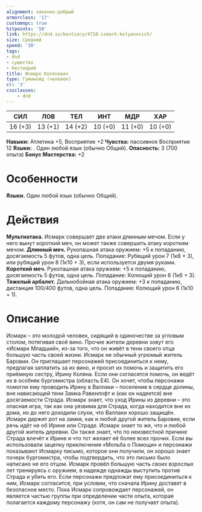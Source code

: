 ```yaml
---
alignment: законно-добрый
armorclass: '17'
customnpc: true
hitpoints: '58'
link: https://dnd.su/bestiary/4718-ismark-kolyanovich/
size: Средний
speed: '30'
tags:
- dnd
- существо
- бестиарий
title: Исмарк Колянович
type: Гуманоид (человек)
cr: '3'
cssclasses:
    - dnd
---
```



| СИЛ | ЛОВ | ТЕЛ | ИНТ | МДР | ХАР |
|---|---|---|---|---|---|
| 16 (+3) | 13 (+1) | 14 (+2) | 10 (+0) | 11 (+0) | 10 (+0) |
**Навыки:** Атлетика +5, Восприятие +2
**Чувства:** пассивное Восприятие 12
**Языки:** . Один любой язык (обычно Общий).
**Опасность:** 3 (700 опыта)
**Бонус Мастерства:** +2


# Особенности
**Языки.** Один любой язык (обычно Общий).


# Действия
**Мультиатака.** Исмарк совершает две атаки длинным мечом. Если у него вынут короткий меч, он может также совершить атаку коротким мечом.
**Длинный меч.** Рукопашная атака оружием: +5 к попаданию, досягаемость 5 футов, одна цель. Попадание: Рубящий урон 7 (1к8 + 3), или рубящий урон 8 (1к10 + 3), если используется двумя руками.
**Короткий меч.** Рукопашная атака оружием: +5 к попаданию, досягаемость 5 футов, одна цель. Попадание: Колющий урон 6 (1к6 + 3).
**Тяжелый арбалет.** Дальнобойная атака оружием: +3 к попаданию, дистанция 100/400 футов, одна цель. Попадание: Колющий урон 6 (1к10 + 1).


# Описание
Исмарк – это молодой человек, сидящий в одиночестве за угловым столом, потягивая своё вино. Прочие жители деревни зовут его «Исмарк Младший», из-за того, что он живёт в тени своего отца большую часть своей жизни. Исмарк не обычный угрюмый житель Баровии. Он приглашает персонажей присоединиться к нему, предлагая заплатить за их вино, и просит их помочь и защитить его приёмную сестру, Ирину Коляна. Если они согласятся помочь, он ведёт их в особняк бургомистра (область Е4). Он хочет, чтобы персонажи помогли ему проводить Ирину в Валлаки – поселение в сердце долины, вне нависающей тени Замка Равенлофт и (как он надеется) вне досягаемости Страда. Исмарк знает, что уход Ирины из деревни – это опасная игра, так как она уязвима для Страда, когда находится вне их дома, но до него доходили слухи, что Валлаки хорошо защищён. Исмарк держит рот на замке, как и любой другой житель Баровии, если речь идёт не об Ирине или Страде. Исмарк знает то же, что и любой другой житель деревни. Он также знает, что по неизвестной причине Страда влечёт к Ирине и что тот желает её более всех прочих. Если вы использовали зацепку приключения «Мольба о Помощи» и персонажи показывают Исмарку письмо, которое они получили, он хорошо знает почерк бургомистра, чтобы подтвердить, что это письмо было написано не его отцом. Исмарк провёл большую часть своих взрослых лет тренируясь с оружием, в надежде однажды выступить против Страда и убить его. Если персонажи предложат ему присоединиться к ним, Исмарк согласится, при условии, что сначала Ирину доставят в безопасное место. Пока Исмарк сопровождает персонажей, он является частью группы при определении части опыта, которая полагается каждому персонажу (хотя, он сам не получает опыта).